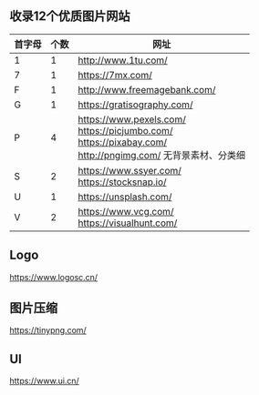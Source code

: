 ## 收录12个优质图片网站

首字母 | 个数 | 网址
---- | ---- | ---- 
1 | 1 | http://www.1tu.com/ <br> 
7 | 1 | https://7mx.com/ <br> 
F | 1 | http://www.freemagebank.com/ <br> 
G | 1 | https://gratisography.com/ <br> 
P | 4 | https://www.pexels.com/ <br> https://picjumbo.com/ <br> https://pixabay.com/ <br> http://pngimg.com/ 无背景素材、分类细 <br> 
S | 2 | https://www.ssyer.com/ <br> https://stocksnap.io/ <br> 
U | 1 | https://unsplash.com/
V | 2 | https://www.vcg.com/ <br> https://visualhunt.com/ <br>


## Logo
https://www.logosc.cn/ <br>


## 图片压缩
https://tinypng.com/ <br>


## UI
https://www.ui.cn/ <br>
